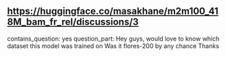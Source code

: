 ## https://huggingface.co/masakhane/m2m100_418M_bam_fr_rel/discussions/3

contains_question: yes
question_part: Hey guys, would love to know which dataset this model was trained on  Was it flores-200 by any chance  Thanks